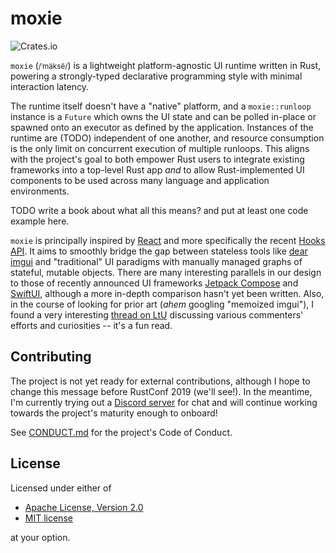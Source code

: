 # moxie 

![Crates.io](https://img.shields.io/crates/l/moxie.svg)

`moxie` (<small>/ˈmäksē/</small>) is a lightweight platform-agnostic UI runtime written in Rust, powering a strongly-typed declarative programming style with minimal interaction latency.

The runtime itself doesn't have a "native" platform, and a `moxie::runloop` instance is a `Future` which owns the UI state and can be polled in-place or spawned onto an executor as defined by the application. Instances of the runtime are (TODO) independent of one another, and resource consumption is the only limit on concurrent execution of multiple runloops. This aligns with the project's goal to both empower Rust users to integrate existing frameworks into a top-level Rust app *and* to allow Rust-implemented UI components to be used across many language and application environments.

TODO write a book about what all this means? and put at least one code example here.

`moxie` is principally inspired by [React][react] and more specifically the recent [Hooks API][hooks]. It aims to smoothly bridge the gap between stateless tools like [dear imgui][dear] and "traditional" UI paradigms with manually managed graphs of stateful, mutable objects. There are many interesting parallels in our design to those of recently announced UI frameworks [Jetpack Compose][compose] and [SwiftUI][swiftui], although a more in-depth comparison hasn't yet been written. Also, in the course of looking for prior art (_ahem_ googling "memoized imgui"), I found a very interesting [thread on LtU](http://lambda-the-ultimate.org/node/4561) discussing various commenters' efforts and curiosities -- it's a fun read.

[react]: https://reactjs.org
[hooks]: https://reactjs.org/docs/hooks-intro.html
[dear]: https://github.com/ocornut/imgui
[swiftui]: https://developer.apple.com/xcode/swiftui/
[compose]: https://developer.android.com/jetpack/compose

## Contributing

The project is not yet ready for external contributions, although I hope to change this message before RustConf 2019 (we'll see!). In the meantime, I'm currently trying out a [Discord server](https://discord.gg/vTAzk3d) for chat and will continue working towards the project's maturity enough to onboard!

See [CONDUCT.md](CONDUCT.md) for the project's Code of Conduct.

## License

Licensed under either of

  * [Apache License, Version 2.0](LICENSE-APACHE)
  * [MIT license](LICENSE-MIT)
 
at your option.
